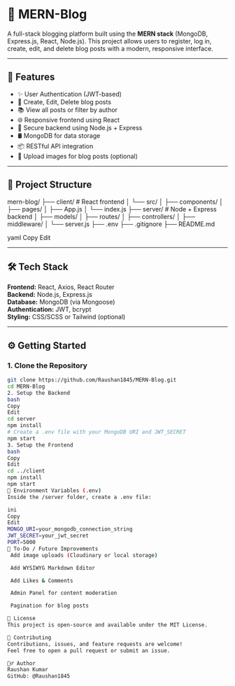 # 📝 MERN-Blog

A full-stack blogging platform built using the **MERN stack** (MongoDB, Express.js, React, Node.js). This project allows users to register, log in, create, edit, and delete blog posts with a modern, responsive interface.

---

## 🚀 Features

- ✨ User Authentication (JWT-based)
- 📝 Create, Edit, Delete blog posts
- 📚 View all posts or filter by author
- 🌐 Responsive frontend using React
- 🔐 Secure backend using Node.js + Express
- 🛢️ MongoDB for data storage
- 📦 RESTful API integration
- 📸 Upload images for blog posts (optional)

---

## 📁 Project Structure

mern-blog/
├── client/ # React frontend
│ └── src/
│ ├── components/
│ ├── pages/
│ ├── App.js
│ └── index.js
├── server/ # Node + Express backend
│ ├── models/
│ ├── routes/
│ ├── controllers/
│ ├── middleware/
│ └── server.js
├── .env
├── .gitignore
├── README.md

yaml
Copy
Edit

---

## 🛠️ Tech Stack

**Frontend:** React, Axios, React Router  
**Backend:** Node.js, Express.js  
**Database:** MongoDB (via Mongoose)  
**Authentication:** JWT, bcrypt  
**Styling:** CSS/SCSS or Tailwind (optional)

---

## ⚙️ Getting Started

### 1. Clone the Repository
```bash
git clone https://github.com/Raushan1845/MERN-Blog.git
cd MERN-Blog
2. Setup the Backend
bash
Copy
Edit
cd server
npm install
# Create a .env file with your MongoDB URI and JWT_SECRET
npm start
3. Setup the Frontend
bash
Copy
Edit
cd ../client
npm install
npm start
🧪 Environment Variables (.env)
Inside the /server folder, create a .env file:

ini
Copy
Edit
MONGO_URI=your_mongodb_connection_string
JWT_SECRET=your_jwt_secret
PORT=5000
🧹 To-Do / Future Improvements
 Add image uploads (Cloudinary or local storage)

 Add WYSIWYG Markdown Editor

 Add Likes & Comments

 Admin Panel for content moderation

 Pagination for blog posts

📄 License
This project is open-source and available under the MIT License.

🤝 Contributing
Contributions, issues, and feature requests are welcome!
Feel free to open a pull request or submit an issue.

🙋‍♂️ Author
Raushan Kumar
GitHub: @Raushan1845
